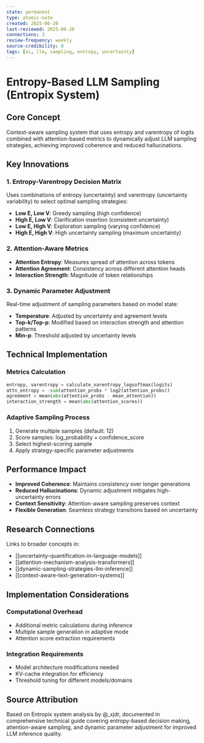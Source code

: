 ```yaml
---
state: permanent
type: atomic-note
created: 2025-06-20
last-reviewed: 2025-06-20
connections: 3
review-frequency: weekly
source-credibility: 8
tags: [ai, llm, sampling, entropy, uncertainty]
---
```


# Entropy-Based LLM Sampling (Entropix System)

## Core Concept

Context-aware sampling system that uses entropy and varentropy of logits combined with attention-based metrics to dynamically adjust LLM sampling strategies, achieving improved coherence and reduced hallucinations.

## Key Innovations

### 1. Entropy-Varentropy Decision Matrix
Uses combinations of entropy (uncertainty) and varentropy (uncertainty variability) to select optimal sampling strategies:
- **Low E, Low V**: Greedy sampling (high confidence)
- **High E, Low V**: Clarification insertion (consistent uncertainty)
- **Low E, High V**: Exploration sampling (varying confidence)
- **High E, High V**: High uncertainty sampling (maximum uncertainty)

### 2. Attention-Aware Metrics
- **Attention Entropy**: Measures spread of attention across tokens
- **Attention Agreement**: Consistency across different attention heads
- **Interaction Strength**: Magnitude of token relationships

### 3. Dynamic Parameter Adjustment
Real-time adjustment of sampling parameters based on model state:
- **Temperature**: Adjusted by uncertainty and agreement levels
- **Top-k/Top-p**: Modified based on interaction strength and attention patterns
- **Min-p**: Threshold adjusted by uncertainty levels

## Technical Implementation

### Metrics Calculation
```python
entropy, varentropy = calculate_varentropy_logsoftmax(logits)
attn_entropy = -sum(attention_probs * log2(attention_probs))
agreement = mean(abs(attention_probs - mean_attention))
interaction_strength = mean(abs(attention_scores))
```

### Adaptive Sampling Process
1. Generate multiple samples (default: 12)
2. Score samples: log_probability + confidence_score
3. Select highest-scoring sample
4. Apply strategy-specific parameter adjustments

## Performance Impact

- **Improved Coherence**: Maintains consistency over longer generations
- **Reduced Hallucinations**: Dynamic adjustment mitigates high-uncertainty errors
- **Context Sensitivity**: Attention-aware sampling preserves context
- **Flexible Generation**: Seamless strategy transitions based on uncertainty

## Research Connections

Links to broader concepts in:
- [[uncertainty-quantification-in-language-models]]
- [[attention-mechanism-analysis-transformers]]
- [[dynamic-sampling-strategies-llm-inference]]
- [[context-aware-text-generation-systems]]

## Implementation Considerations

### Computational Overhead
- Additional metric calculations during inference
- Multiple sample generation in adaptive mode
- Attention score extraction requirements

### Integration Requirements
- Model architecture modifications needed
- KV-cache integration for efficiency
- Threshold tuning for different models/domains

## Source Attribution

Based on Entropix system analysis by @_xjdr, documented in comprehensive technical guide covering entropy-based decision making, attention-aware sampling, and dynamic parameter adjustment for improved LLM inference quality.